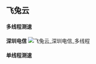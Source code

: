 ## 飞兔云

#### 多线程测速

**深圳电信**
![飞兔云_深圳电信_多线程](https://github.com/user-attachments/assets/dccd075d-e896-470d-886f-a5883929ab3b)


#### 单线程测速
